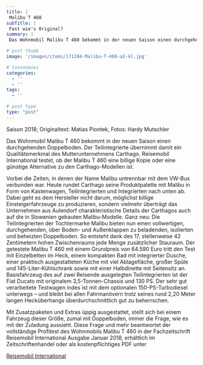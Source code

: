 ```yaml
---
title: |
 Malibu T 460
subTitle: |
 Fast wie's Original?
summary: |
 Das Wohnmobil Malibu T 460 bekommt in der neuen Saison einen durchgehenden Doppelboden. Der Teilintegrierte übernimmt damit ein Qualitätsmerkmal des Mutterunternehmens Carthago. Reisemobil International testet, ob der Malibu T 460 eine billige Kopie oder eine günstige Alternative zu den Carthago-Modellen ist.

# post thumb
image: '/images/items/171204-Malibu-T-460-a2-kl.jpg'

# taxonomies
categories: 
  - ''
  - ''
tags:
  - ''

# post type
type: "post"
---
```


Saison 2018; Originaltext: Matias Piontek, Fotos: Hardy Mutschler  

Das Wohnmobil Malibu T 460 bekommt in der neuen Saison einen durchgehenden Doppelboden. Der Teilintegrierte übernimmt damit ein Qualitätsmerkmal des Mutterunternehmens Carthago. Reisemobil International testet, ob der Malibu T 460 eine billige Kopie oder eine günstige Alternative zu den Carthago-Modellen ist.  

Vorbei die Zeiten, in denen der Name Malibu untrennbar mit dem VW-Bus verbunden war. Heute rundet Carthago seine Produktpalette mit Malibu in Form von Kastenwagen, Teilintegrierten und Integrierten nach unten ab. Dabei geht es dem Hersteller nicht darum, möglichst billige Einsteigerfahrzeuge zu produzieren, sondern vielmehr überträgt das Unternehmen aus Aulendorf charakteristische Details der Carthagos auch auf die in Slowenien gebauten Malibu-Modelle. Ganz neu: Die Teilintegrierten der Tochtermarke Malibu bieten nun einen vollwertigen, durchgehenden, über Boden- und Außenklappen zu beladenden, isolierten und beheizten Doppelboden. So entsteht dank des 17, stellenweise 42 Zentimetern hohen Zwischenraums jede Menge zusätzlicher Stauraum. Der getestete Malibu T 460 mit einem Grundpreis von 64.590 Euro tritt den Test mit Einzelbetten im Heck, einem kompakten Bad mit integrierter Dusche, einer praktisch ausgestatteten Küche mit viel Ablagefläche, großer Spüle und 145-Liter-Kühlschrank sowie mit einer Halbdinette mit Seitensitz an. Basisfahrzeug des auf zwei Reisende ausgelegten Teilintegrierten ist der Fiat Ducato mit originalem 3,5-Tonnen-Chassis und 130 PS. Der sehr gut verarbeitete Testwagen indes ist mit dem optionalen 150-PS-Turbodiesel unterwegs – und bleibt bei allen Fahrmanövern trotz seines rund 2,20 Meter langen Hecküberhangs überdurchschnittlich gut zu beherrschen.   

Mit Zusatzpaketen und Extras üppig ausgestattet, stellt sich bei einem Fahrzeug dieser Größe, zumal mit Doppelboden, immer die Frage, wie es mit der Zuladung aussieht. Diese Frage und mehr beantwortet der vollständige Profitest des Wohnmobils Malibu T 460 in der Fachzeitschrift Reisemobil International Ausgabe Januar 2018, erhältlich im Zeitschriftenhandel oder als kostenpflichtiges PDF unter  

[Reisemobil International ](http://reisemobil-international.de)